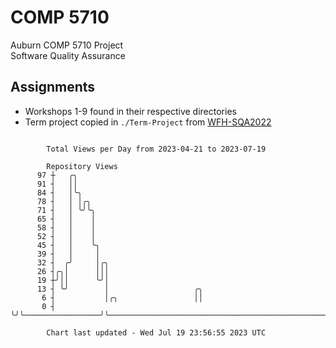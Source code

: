 # COMP 5710
Auburn COMP 5710 Project  
Software Quality Assurance

## Assignments
- Workshops 1-9 found in their respective directories
- Term project copied in `./Term-Project` from [WFH-SQA2022](https://github.com/wumphlett/WFH-SQA2022-AUBURN)

```

        Total Views per Day from 2023-04-21 to 2023-07-19

        Repository Views
      97 ┼   ╭╮
      91 ┤   ││
      84 ┤   │╰╮
      78 ┤   │ │╭╮
      71 ┤   │ ╰╯╰╮
      65 ┤   │    │
      58 ┤   │    │
      52 ┤   │    │
      45 ┤   │    ╰╮
      39 ┤   │     │
      32 ┤  ╭╯     │╭╮
      26 ┤╭╮│      │││
      19 ┼╯││      ╰╯│
      13 ┤ ╰╯        │                   ╭╮
       6 ┤           │╭╮                 ││
       0 ┤           ╰╯╰─────────────────╯╰────────────────────────────────────────────────────────

        Chart last updated - Wed Jul 19 23:56:55 2023 UTC
        
```
